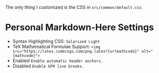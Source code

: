 The only thing I customized is the CSS in `src/common/default.css`.

# Personal Markdown-Here Settings

- Syntax Highlighting CSS: `Solarized Light`
- TeX Mathematical Formulae Support: `<img src="https://latex.codecogs.com/png.latex?{urlmathcode}" alt="{mathcode}">`
- Enabled `Enable automatic header anchors.`
- Disabled `Enable GFM line breaks.`
